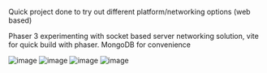 Quick project done to try out different platform/networking options (web based)

Phaser 3 experimenting with socket based server networking solution, vite for quick build with phaser. MongoDB for convenience


![image](https://github.com/cdecry/fr-2.0-phaser/assets/35664551/62b061b2-6873-41ed-be94-4d51211ec7f1)
![image](https://github.com/cdecry/fr-2.0-phaser/assets/35664551/1d616303-7862-4a9b-a0b3-972afe6026c3)
![image](https://github.com/cdecry/fr-2.0-phaser/assets/35664551/780d5463-e695-4ec5-a60b-7672a28b018e)
![image](https://github.com/cdecry/fr-2.0-phaser/assets/35664551/35c368b4-cf77-4759-90de-0b1e9d6b6a8d)
